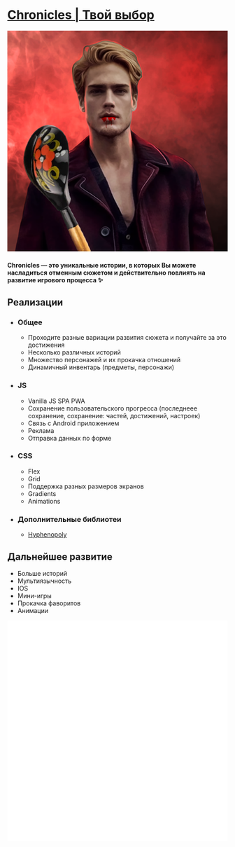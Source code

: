 # [Chronicles | Твой выбор](https://play.google.com/store/apps/details?id=com.mva.chronicles)
![Game Logo](/favicon.png)
#### Chronicles — это уникальные истории, в которых Вы можете насладиться отменным сюжетом и действительно повлиять на развитие игрового процесса ✨
## Реализации
- ### Общее
  - Проходите разные вариации развития сюжета и получайте за это достижения
  - Несколько различных историй
  - Множество персонажей и их прокачка отношений
  - Динамичный инвентарь (предметы, персонажи)
- ### JS
  - Vanilla JS SPA PWA
  - Сохранение пользовательского прогресса (последнеее сохранение, сохранение: частей, достижений, настроек)
  - Связь с Android приложением
  - Реклама
  - Отправка данных по форме
- ### CSS
  - Flex
  - Grid
  - Поддержка разных размеров экранов
  - Gradients
  - Animations
- ### Дополнительные библиотеи
  - [Hyphenopoly](https://github.com/mnater/Hyphenopoly)
## Дальнейшее развитие
- Больше историй
- Мультиязычность
- IOS
- Мини-игры
- Прокачка фаворитов
- Анимации

![MVA Games logo](/pictures/Interface/MVA.png)